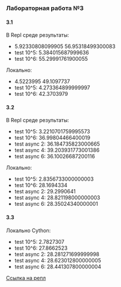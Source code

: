 ### Лабораторная работа №3
#### 3.1
В Repl среде результаты:
* 5.92330808099905 56.95318499300083
* test 10^5:  5.384015687999636
* test 10^6:  55.29991761900055

Локально:
* 4.5223995 49.1097737
* test 10^5:  4.273364899999997
* test 10^6:  42.3703979

#### 3.2
В Repl среде результаты:
* test 10^5:  3.2210701759995573 
* test 10^6:  36.99804466400019 
* test async 2:  36.184735823000665 
* test async 4:  39.203931773001386 
* test async 6:  36.10026687200116

Локально:
* test 10^5:  2.8356733000000003 
* test 10^6:  28.1694334 
* test async 2:  29.2990641 
* test async 4:  28.821198000000003 
* test async 6:  28.35024340000001

#### 3.3
Локально Cython:
* test 10^5:  2.7827307 
* test 10^6:  27.8662523 
* test async 2:  28.281271699999998
* test async 4:  28.623012800000005 
* test async 6:  28.441307800000004

[Ссылка на репл](https://replit.com/@sonyadk/sem7-lr3#main.py)
